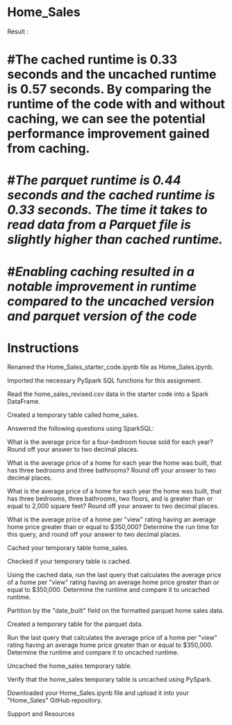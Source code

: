 # Home_Sales
Result : 
# #**The cached runtime is 0.33 seconds and the uncached runtime is 0.57 seconds. By comparing the runtime of the code with and without caching, we can see the potential performance improvement gained from caching.**

# #***The parquet runtime is 0.44 seconds and the cached runtime is 0.33 seconds. The time it takes to read data from a Parquet file is slightly higher than cached runtime.***

# #***Enabling caching resulted in a notable improvement in runtime compared to the uncached version and parquet version of the code***

# Instructions
Renamed the Home_Sales_starter_code.ipynb file as Home_Sales.ipynb.

Imported the necessary PySpark SQL functions for this assignment.

Read the home_sales_revised.csv data in the starter code into a Spark DataFrame.

Created a temporary table called home_sales.

Answered the following questions using SparkSQL:

What is the average price for a four-bedroom house sold for each year? Round off your answer to two decimal places.

What is the average price of a home for each year the home was built, that has three bedrooms and three bathrooms? Round off your answer to two decimal places.

What is the average price of a home for each year the home was built, that has three bedrooms, three bathrooms, two floors, and is greater than or equal to 2,000 square feet? Round off your answer to two decimal places.

What is the average price of a home per "view" rating having an average home price greater than or equal to $350,000? Determine the run time for this query, and round off your answer to two decimal places.

Cached your temporary table home_sales.

Checked if your temporary table is cached.

Using the cached data, run the last query that calculates the average price of a home per "view" rating having an average home price greater than or equal to $350,000. Determine the runtime and compare it to uncached runtime.

Partition by the "date_built" field on the formatted parquet home sales data.

Created a temporary table for the parquet data.

Run the last query that calculates the average price of a home per "view" rating having an average home price greater than or equal to $350,000. Determine the runtime and compare it to uncached runtime.

Uncached the home_sales temporary table.

Verify that the home_sales temporary table is uncached using PySpark.

Downloaded your Home_Sales.ipynb file and upload it into your "Home_Sales" GitHub repository.

Support and Resources
